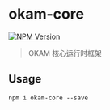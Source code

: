okam-core
======
[![NPM Version](https://img.shields.io/npm/v/okam-build.svg?style=flat)](https://npmjs.org/package/okam-core)

> OKAM 核心运行时框架

## Usage

```
npm i okam-core --save
```
